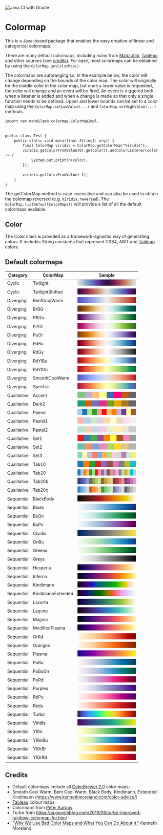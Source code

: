 ![Java CI with Gradle](https://github.com/mahdilamb/colormap/workflows/Java%20CI%20with%20Gradle/badge.svg)

# Colormap
This is a Java-based package that enables the easy creation of linear and categorical colormaps. 

There are many default colormaps, including many from [Matplotlib](https://matplotlib.org/), [Tableau](https://www.tableau.com/) and other sources (see [credits](#credits)).
For ease, most colormaps can be obtained by using the `ColorMap.getColorMap()`.

The colormaps are autoranging so, in the example below, the color will change depending on the bounds of the color map. The color will originally be the middle color in the color map, but once a lower value is requested, the color will change and an event will be fired. An event is triggered both when a listener is added and when a change is made so that only a single function needs to be defined.
Upper and lower bounds can be set to a color map using the `ColorMap.setLowValue(...)`  and `ColorMap.setHighValue(...)` methods. 

```
import net.mahdilamb.colormap.ColorMapImpl;


public class Test {
    public static void main(final String[] args) {
        final ColorMap viridis = ColorMap.getColorMap("Viridis");
        viridis.getColorFromValue(0).getColor().addColorListener(color -> {
            System.out.println(color);
        });

        viridis.getColorFromValue(-1);
    }
}

```

The getColorMap method is case insensitive and can also be used to obtain the colormap reversed (e.g. `Viridis.reversed`). The `ColorMap.listDefaultColorMaps()` will provide a list of all the default colormaps available.

## Color
The Color class is provided as a framework-agnostic way of generating colors. It includes String constants that represent CSS4, AWT and [Tableau](https://www.tableau.com/) colors.

## Default colormaps
|Category|ColorMap|Sample|
|---|---|---|
|Cyclic|Twilight|![Twilight](swatches/CYCLIC.Twilight.png)|
|Cyclic|TwilightShifted|![TwilightShifted](swatches/CYCLIC.TwilightShifted.png)|
|Diverging|BentCoolWarm|![BentCoolWarm](swatches/DIVERGING.BentCoolWarm.png)|
|Diverging|BrBG|![BrBG](swatches/DIVERGING.BrBG.png)|
|Diverging|PRGn|![PRGn](swatches/DIVERGING.PRGn.png)|
|Diverging|PiYG|![PiYG](swatches/DIVERGING.PiYG.png)|
|Diverging|PuOr|![PuOr](swatches/DIVERGING.PuOr.png)|
|Diverging|RdBu|![RdBu](swatches/DIVERGING.RdBu.png)|
|Diverging|RdGy|![RdGy](swatches/DIVERGING.RdGy.png)|
|Diverging|RdYlBu|![RdYlBu](swatches/DIVERGING.RdYlBu.png)|
|Diverging|RdYlGn|![RdYlGn](swatches/DIVERGING.RdYlGn.png)|
|Diverging|SmoothCoolWarm|![SmoothCoolWarm](swatches/DIVERGING.SmoothCoolWarm.png)|
|Diverging|Spectral|![Spectral](swatches/DIVERGING.Spectral.png)|
|Qualitative|Accent|![Accent](swatches/QUALITATIVE.Accent.png)|
|Qualitative|Dark2|![Dark2](swatches/QUALITATIVE.Dark2.png)|
|Qualitative|Paired|![Paired](swatches/QUALITATIVE.Paired.png)|
|Qualitative|Pastel1|![Pastel1](swatches/QUALITATIVE.Pastel1.png)|
|Qualitative|Pastel2|![Pastel2](swatches/QUALITATIVE.Pastel2.png)|
|Qualitative|Set1|![Set1](swatches/QUALITATIVE.Set1.png)|
|Qualitative|Set2|![Set2](swatches/QUALITATIVE.Set2.png)|
|Qualitative|Set3|![Set3](swatches/QUALITATIVE.Set3.png)|
|Qualitative|Tab10|![Tab10](swatches/QUALITATIVE.Tab10.png)|
|Qualitative|Tab20|![Tab20](swatches/QUALITATIVE.Tab20.png)|
|Qualitative|Tab20b|![Tab20b](swatches/QUALITATIVE.Tab20b.png)|
|Qualitative|Tab20c|![Tab20c](swatches/QUALITATIVE.Tab20c.png)|
|Sequential|BlackBody|![BlackBody](swatches/SEQUENTIAL.BlackBody.png)|
|Sequential|Blues|![Blues](swatches/SEQUENTIAL.Blues.png)|
|Sequential|BuGn|![BuGn](swatches/SEQUENTIAL.BuGn.png)|
|Sequential|BuPu|![BuPu](swatches/SEQUENTIAL.BuPu.png)|
|Sequential|Cividis|![Cividis](swatches/SEQUENTIAL.Cividis.png)|
|Sequential|GnBu|![GnBu](swatches/SEQUENTIAL.GnBu.png)|
|Sequential|Greens|![Greens](swatches/SEQUENTIAL.Greens.png)|
|Sequential|Greys|![Greys](swatches/SEQUENTIAL.Greys.png)|
|Sequential|Hesperia|![Hesperia](swatches/SEQUENTIAL.Hesperia.png)|
|Sequential|Inferno|![Inferno](swatches/SEQUENTIAL.Inferno.png)|
|Sequential|Kindlmann|![Kindlmann](swatches/SEQUENTIAL.Kindlmann.png)|
|Sequential|KindlmannExtended|![KindlmannExtended](swatches/SEQUENTIAL.KindlmannExtended.png)|
|Sequential|Lacerta|![Lacerta](swatches/SEQUENTIAL.Lacerta.png)|
|Sequential|Laguna|![Laguna](swatches/SEQUENTIAL.Laguna.png)|
|Sequential|Magma|![Magma](swatches/SEQUENTIAL.Magma.png)|
|Sequential|ModifiedPlasma|![ModifiedPlasma](swatches/SEQUENTIAL.ModifiedPlasma.png)|
|Sequential|OrRd|![OrRd](swatches/SEQUENTIAL.OrRd.png)|
|Sequential|Oranges|![Oranges](swatches/SEQUENTIAL.Oranges.png)|
|Sequential|Plasma|![Plasma](swatches/SEQUENTIAL.Plasma.png)|
|Sequential|PuBu|![PuBu](swatches/SEQUENTIAL.PuBu.png)|
|Sequential|PuBuGn|![PuBuGn](swatches/SEQUENTIAL.PuBuGn.png)|
|Sequential|PuRd|![PuRd](swatches/SEQUENTIAL.PuRd.png)|
|Sequential|Purples|![Purples](swatches/SEQUENTIAL.Purples.png)|
|Sequential|RdPu|![RdPu](swatches/SEQUENTIAL.RdPu.png)|
|Sequential|Reds|![Reds](swatches/SEQUENTIAL.Reds.png)|
|Sequential|Turbo|![Turbo](swatches/SEQUENTIAL.Turbo.png)|
|Sequential|Viridis|![Viridis](swatches/SEQUENTIAL.Viridis.png)|
|Sequential|YlGn|![YlGn](swatches/SEQUENTIAL.YlGn.png)|
|Sequential|YlGnBu|![YlGnBu](swatches/SEQUENTIAL.YlGnBu.png)|
|Sequential|YlOrBr|![YlOrBr](swatches/SEQUENTIAL.YlOrBr.png)|
|Sequential|YlOrRd|![YlOrRd](swatches/SEQUENTIAL.YlOrRd.png)|

## Credits
* Default colormaps include all [ColorBrewer 2.0](https://colorbrewer2.org/) color maps;
* Smooth Cool Warm, Bent Cool Warm, Black Body, Kindlmann, Extended Kindlmann (https://www.kennethmoreland.com/color-advice/)
* [Tableau](https://www.tableau.com/) colour maps
* Colormaps from [Peter Karpov](http://inversed.ru/Blog_2.htm).
* Turbo from https://ai.googleblog.com/2019/08/turbo-improved-rainbow-colormap-for.html
* ["Why We Use Bad Color Maps and What You Can Do About It."](https://doi.org/10.2352/ISSN.2470-1173.2016.16.HVEI-133) Kenneth Moreland. 
